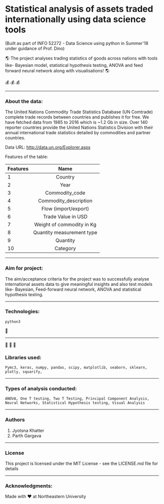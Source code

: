  # Statistical analysis of assets traded internationally using data science tools


 (Built as part of INFO 52272 - Data Science using python in Summer'18 under guidance of Prof. Dino)
 
 
:earth_americas:   The project analyses trading statistics of goods across nations with tools like- Bayesian model, statistical hypothesis testing, ANOVA and feed forward neural network along with visualisations! :earth_americas:
 
 
 :moneybag:  :moneybag:  :moneybag:

*****


### About the data:

The United Nations Commodity Trade Statistics Database (UN Comtrade) complete trade records between countries and publishes it for free. We have fetched data from 1985 to 2016 which is ~1.2 Gb in size. Over 140 reporter countries provide the United Nations Statistics Division with their annual international trade statistics detailed by commodities and partner countries.

Data URL:  http://data.un.org/Explorer.aspx

Features of the table:

| Features      | Name           |
| ------------- |:-------------:|
| 1      | Country |
| 2      | Year      |
| 3 | Commodity_code      |
| 4 | Commodity_description      |
| 5 | Flow (import/export)      |
| 6 | Trade Value in USD      |
| 7 | Weight of commodity in Kg      |
| 8 | Quantity measurement type      |
| 9 | Quantity      |
| 10 | Category      |

*****

### Aim for project:
 
The aim/acceptance criteria for the project was to successfully analyse international assets data to give meaningful insights and also test models like- Bayesian, Feed-forward neural network, ANOVA and statistical hypothesis testing.

*****

### Technologies:
```
python3 
```
:snake:

*****

:star2: :star2: :star2:
### Libraries used:
```
Pymc3, keras, numpy, pandas, scipy, matplotlib, seaborn, sklearn, plotly, squarify, 
```

*****

### Types of analysis conducted:
```
ANOVA, One T testing, Two T Testing, Principal Component Analysis, Neural Networks, Statistical Hypothesis testing, Visual Analysis
```

****

### Authors

1. Jyotsna Khatter
2. Parth Gargava

*****


### License


This project is licensed under the MIT License - see the LICENSE.md file for details

*****

### Acknowledgments:

Made with :heart: at Northeastern University

